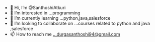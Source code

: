 - 👋 Hi, I’m @SanthoshiAtkuri
- 👀 I’m interested in ...programming
- 🌱 I’m currently learning ...python,java,salesforce
- 💞️ I’m looking to collaborate on ...courses related to python and java ,salesforce
- 📫 How to reach me ...durgasanthoshi94@gmail.com

<!---
SanthoshiAtkuri/SanthoshiAtkuri is a ✨ special ✨ repository because its `README.md` (this file) appears on your GitHub profile.
You can click the Preview link to take a look at your changes.
--->
